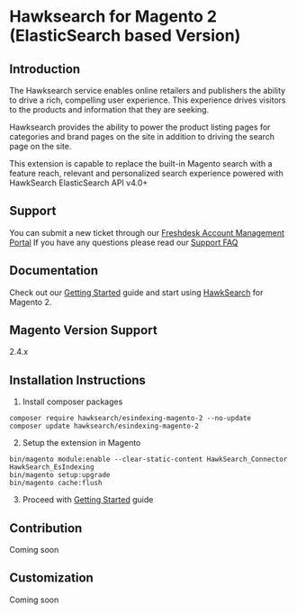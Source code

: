 # Hawksearch for Magento 2 (ElasticSearch based Version)

## Introduction
The Hawksearch service enables online retailers and publishers the ability to drive a rich, compelling user experience. 
This experience drives visitors to the products and information that they are seeking. 

Hawksearch provides the ability to power the product listing pages for categories and brand pages on the site 
in addition to driving the search page on the site.  

This extension is capable to replace the built-in Magento search with a feature reach, relevant and personalized 
search experience powered with HawkSearch ElasticSearch API v4.0+

## Support
You can submit a new ticket through our [Freshdesk Account Management Portal](https://hawksearch.freshdesk.com/support/tickets/new)
If you have any questions please read our [Support FAQ](https://hawksearch.atlassian.net/wiki/spaces/HSKB/pages/327719/Support%2BFAQ)

## Documentation

Check out our [Getting Started](https://hawksearch.atlassian.net/wiki/spaces/CON/pages/1626112046/Getting+Started+with+Hawksearch+ES) 
guide and start using [HawkSearch](https://www.hawksearch.com/ ) for Magento 2.

## Magento Version Support
2.4.x

## Installation Instructions

1. Install composer packages

```shell
composer require hawksearch/esindexing-magento-2 --no-update
composer update hawksearch/esindexing-magento-2
```
2. Setup the extension in Magento

```shell
bin/magento module:enable --clear-static-content HawkSearch_Connector HawkSearch_EsIndexing
bin/magento setup:upgrade
bin/magento cache:flush
```
3. Proceed with [Getting Started](https://hawksearch.atlassian.net/wiki/spaces/CON/pages/1626112046/Getting+Started+with+Hawksearch+ES) guide


## Contribution
Coming soon

## Customization
Coming soon
